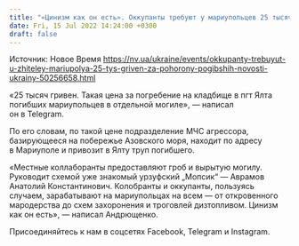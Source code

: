 ```yaml
---
title: "«Цинизм как он есть». Оккупанты требуют у мариупольцев 25 тысяч гривен за погребение погибших — советник мэра"
date: Fri, 15 Jul 2022 14:24:00 +0300
draft: false
---
```

Источник: Новое Время https://nv.ua/ukraine/events/okkupanty-trebuyut-u-zhiteley-mariupolya-25-tys-griven-za-pohorony-pogibshih-novosti-ukrainy-50256658.html


«25 тысяч гривен. Такая цена за погребение на кладбище в пгт Ялта погибших мариупольцев в отдельной могиле», — написал он в Telegram.

По его словам, по такой цене подразделение МЧС агрессора, базирующееся на побережье Азовского моря, находит по адресу в Мариуполе и привозит в Ялту труп погибшего.

«Местные коллаборанты предоставляют гроб и вырытую могилу. Руководит схемой уже знакомый урзуфский „Мопсик“ — Аврамов Анатолий Константинович. Колобранты и оккупанты, пользуясь случаем, зарабатывают на мариупольцах на всем — от откровенного мародерства до схем захоронения и троговлей дизтопливом. Цинизм как он есть», — написал Андрющенко.

Присоединяйтесь к нам в соцсетях Facebook, Telegram и Instagram.
